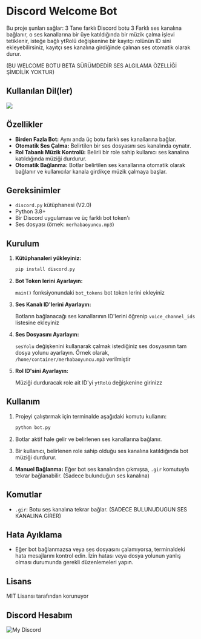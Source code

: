 # Discord Welcome Bot 

Bu proje şunları sağlar: 3 Tane farklı Discord botu 3 Farklı ses kanalına bağlanır, o ses kanallarına bir üye katıldığında bir müzik çalma işlevi tetiklenir, isteğe bağlı ytRolü değişkenine bir kayıtçı rolünün ID sini ekleyebilirsiniz, kayıtçı ses kanalına girdiğinde çalınan ses otomatik olarak durur.  

(BU WELCOME BOTU BETA SÜRÜMDEDİR SES ALGILAMA ÖZELLİĞİ ŞİMDİLİK YOKTUR)


## Kullanılan Dil(ler)

<picture>
  <source srcset="https://skillicons.dev/icons?i=py" media="(prefers-color-scheme: dark)">
  <img src="https://skillicons.dev/icons?i=py">
</picture>


## Özellikler

- **Birden Fazla Bot:** Aynı anda üç botu farklı ses kanallarına bağlar.
- **Otomatik Ses Çalma:** Belirtilen bir ses dosyasını ses kanalında oynatır.
- **Rol Tabanlı Müzik Kontrolü:** Belirli bir role sahip kullanıcı ses kanalına katıldığında müziği durdurur.
- **Otomatik Bağlanma:** Botlar belirtilen ses kanallarına otomatik olarak bağlanır ve kullanıcılar kanala girdikçe müzik çalmaya başlar.

## Gereksinimler

- `discord.py` kütüphanesi (V2.0)
- Python 3.8+
- Bir Discord uygulaması ve üç farklı bot token'ı
- Ses dosyası (örnek: `merhabaoyuncu.mp3`)

## Kurulum

1. **Kütüphanaleri yükleyiniz:**

    ```bash
    pip install discord.py
    ```

2. **Bot Token lerini Ayarlayın:**

   `main()` fonksiyonundaki `bot_tokens` bot token lerini ekleyiniz

3. **Ses Kanalı ID'lerini Ayarlayın:**

   Botların bağlanacağı ses kanallarının ID'lerini öğrenip `voice_channel_ids` listesine ekleyiniz

4. **Ses Dosyasını Ayarlayın:**

   `sesYolu` değişkenini kullanarak çalmak istediğiniz ses dosyasının tam dosya yolunu ayarlayın. Örnek olarak, `/home/container/merhabaoyuncu.mp3` verilmiştir

5. **Rol ID'sini Ayarlayın:**

   Müziği durduracak role ait ID'yi `ytRolü` değişkenine girinizz

## Kullanım

1. Projeyi çalıştırmak için terminalde aşağıdaki komutu kullanın:

    ```bash
    python bot.py
    ```

2. Botlar aktif hale gelir ve belirlenen ses kanallarına bağlanır.

3. Bir kullanıcı, belirlenen role sahip olduğu ses kanalına katıldığında bot müziği durdurur.

4. **Manuel Bağlanma:** Eğer bot ses kanalından çıkmışsa, `.gir` komutuyla tekrar bağlanabilir. (Sadece bulunduğun ses kanalına)

## Komutlar

- `.gir`: Botu ses kanalına tekrar bağlar. (SADECE BULUNUDUGUN SES KANALINA GİRER)

## Hata Ayıklama

- Eğer bot bağlanmazsa veya ses dosyasını çalamıyorsa, terminaldeki hata mesajlarını kontrol edin. İzin hatası veya dosya yolunun yanlış olması durumunda gerekli düzenlemeleri yapın.

## Lisans

MIT Lisansı tarafından korunuyor


## Discord Hesabım

![My Discord](https://lantern.rest/api/v1/users/794909914760871967?svg=1&theme=dark&borderRadius=2&hideActivity=1&hideStatus=0)
